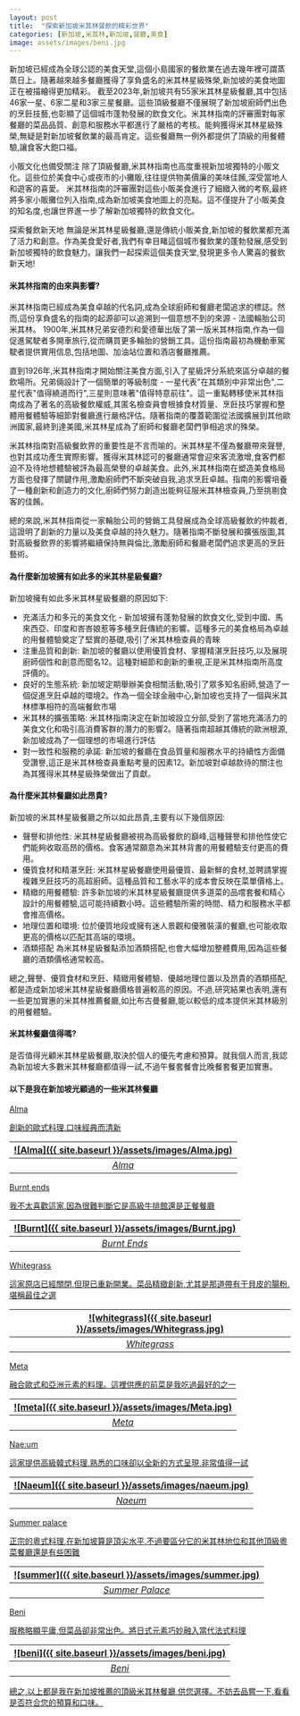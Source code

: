 ```yaml
---
layout: post
title:  "探索新加坡米其林餐飲的精彩世界"
categories: [新加坡,米其林,新加坡,餐廳,美食]
image: assets/images/beni.jpg
---
```


新加坡已經成為全球公認的美食天堂,這個小島國家的餐飲業在過去幾年裡可謂蒸蒸日上。隨著越來越多餐廳獲得了享負盛名的米其林星級殊榮,新加坡的美食地圖正在被描繪得更加精彩。 截至2023年,新加坡共有55家米其林星級餐廳,其中包括46家一星、6家二星和3家三星餐廳。這些頂級餐廳不僅展現了新加坡廚師們出色的烹飪技藝,也彰顯了這個城市蓬勃發展的飲食文化。米其林指南的評審團對每家餐廳的菜品品質、創意和服務水平都進行了嚴格的考核。能夠獲得米其林星級殊榮,無疑是對新加坡餐飲業的最高肯定。這些餐廳無一例外都提供了頂級的用餐體驗,讓食客大飽口福。

小販文化也備受關注
除了頂級餐廳,米其林指南也高度重視新加坡獨特的小販文化。這些位於美食中心或夜市的小攤販,往往提供物美價廉的美味佳餚,深受當地人和遊客的喜愛。
米其林指南的評審團對這些小販美食進行了細緻入微的考察,最終將多家小販攤位列入指南,成為新加坡美食地圖上的亮點。這不僅提升了小販美食的知名度,也讓世界進一步了解新加坡獨特的飲食文化。

探索餐飲新天地
無論是米其林星級餐廳,還是傳統小販美食,新加坡的餐飲業都充滿了活力和創意。作為美食愛好者,我們有幸目睹這個城市餐飲業的蓬勃發展,感受到新加坡獨特的飲食魅力。讓我們一起探索這個美食天堂,發現更多令人驚喜的餐飲新天地!

#### 米其林指南的由來與影響?

米其林指南已經成為美食卓越的代名詞,成為全球廚師和餐廳老闆追求的標誌。然而,這份享負盛名的指南的起源卻可以追溯到一個意想不到的來源 - 法國輪胎公司米其林。
1900年,米其林兄弟安德烈和愛德華出版了第一版米其林指南,作為一個促進駕駛者多開車旅行,從而購買更多輪胎的營銷工具。這份指南最初為機動車駕駛者提供實用信息,包括地圖、加油站位置和酒店餐廳推薦。

直到1926年,米其林指南才開始關注美食方面,引入了星級評分系統來區分卓越的餐飲場所。兄弟倆設計了一個簡單的等級制度 - 一星代表"在其類別中非常出色",二星代表"值得繞道而行",三星則意味著"值得特意前往"。這一重點轉移使米其林指南成為了著名的高級餐飲權威,其匿名檢查員會根據食材質量、烹飪技巧掌握和整體用餐體驗等細節對餐廳進行嚴格評估。隨著指南的覆蓋範圍從法國擴展到其他歐洲國家,最終到達美國,米其林星成為了廚師和餐廳老闆們爭相追求的殊榮。

米其林指南對高級餐飲界的重要性是不言而喻的。米其林星不僅為餐廳帶來聲譽,也對其成功產生實際影響。獲得米其林認可的餐廳通常會迎來客流激增,食客們都迫不及待地想體驗被評為最高榮譽的卓越美食。此外,米其林指南在塑造美食格局方面也發揮了關鍵作用,激勵廚師們不斷突破自我,追求烹飪卓越。指南的影響培養了一種創新和創造力的文化,廚師們努力創造出能夠征服米其林檢查員,乃至挑剔食客的佳餚。

總的來說,米其林指南從一家輪胎公司的營銷工具發展成為全球高級餐飲的仲裁者,這證明了創新的力量以及美食卓越的持久魅力。隨著指南不斷發展和擴張版圖,其對高級餐飲界的影響將繼續保持無與倫比,激勵廚師和餐廳老闆們追求更高的烹飪藝術。

#### 為什麼新加坡擁有如此多的米其林星級餐廳?

新加坡擁有如此多米其林星級餐廳的原因如下:
+ 充滿活力和多元的美食文化 - 新加坡擁有蓬勃發展的飲食文化,受到中國、馬來西亞、印度和峇峇娘惹等多種烹飪傳統的影響。這種多元的美食格局為卓越的用餐體驗奠定了堅實的基礎,吸引了米其林檢查員的青睞
+ 注重品質和創新: 新加坡的餐廳以使用優質食材、掌握精湛烹飪技巧,以及展現廚師個性和創意而聞名12。這種對細節和創新的重視,正是米其林指南所高度評價的。
+ 良好的生態系統: 新加坡定期舉辦美食相關活動,吸引了眾多知名廚師,營造了一個促進烹飪卓越的環境2。作為一個全球金融中心,新加坡也支持了一個與米其林標準相符的高端餐飲市場
+ 米其林的擴張策略: 米其林指南決定在新加坡設立分部,受到了當地充滿活力的美食文化和吸引高消費客群的潛力的影響2。隨著指南超越其傳統的歐洲根源,新加坡成為了一個理想的市場進行評估
+ 對一致性和服務的承諾: 新加坡的餐廳在食品質量和服務水平的持續性方面備受讚譽,這正是米其林檢查員重點考量的因素12。新加坡對卓越款待的關注也為其獲得米其林星級殊榮做出了貢獻。

#### 為什麼米其林餐廳如此昂貴?

新加坡的米其林星級餐廳之所以如此昂貴,主要有以下幾個原因:
+ 聲譽和排他性: 米其林星級餐廳被視為高級餐飲的巔峰,這種聲譽和排他性使它們能夠收取高昂的價格。食客通常願意為米其林背書的用餐體驗支付更高的費用。
+ 優質食材和精湛烹飪: 米其林星級餐廳使用最優質、最新鮮的食材,並聘請掌握複雜烹飪技巧的高超廚師。這種品質和工藝水平的成本會反映在菜單價格上。
+ 精緻的用餐體驗: 許多新加坡的米其林星級餐廳提供多道菜的品嚐套餐和精心設計的用餐體驗,這可能持續數小時。這些體驗所需的時間、精力和服務水平都會推高價格。
+ 地理位置和環境: 位於優質地段或擁有迷人景觀和優雅裝潢的餐廳,也可能收取更高的價格以匹配其高端的環境。
+ 酒類搭配 為米其林星級餐點添加酒類搭配,也會大幅增加整體費用,因為這些餐廳的酒類價格通常較高。

總之,聲譽、優質食材和烹飪、精緻用餐體驗、優越地理位置以及昂貴的酒類搭配,都是造成新加坡米其林星級餐廳價格普遍較高的原因。不過,研究結果也表明,還有一些更加實惠的米其林推薦餐廳,如比布古曼餐廳,能以較低的成本提供米其林級別的用餐體驗。

#### 米其林餐廳值得嗎?

是否值得光顧米其林星級餐廳,取決於個人的優先考慮和預算。就我個人而言,我認為新加坡大多數米其林餐廳都值得一試,不過午餐套餐會比晚餐套餐更加實惠。

#### 以下是我在新加坡光顧過的一些米其林餐廳

<u>Alma<u>

創新的歐式料理,口味經典而清新

| ![Alma]({{ site.baseurl }}/assets/images/Alma.jpg)
|:--:| 
|  *Alma*  |

<u>Burnt ends<u>

我不太喜歡這家,因為很難判斷它是高級牛排館還是正餐餐廳

| ![Burnt]({{ site.baseurl }}/assets/images/Burnt.jpg)
|:--:| 
|  *Burnt Ends*  |

<u>Whitegrass<u>

這家原店已經關閉,但現已重新開業。菜品精緻創新,尤其是那道帶有干貝皮的腸粉,堪稱最佳之選

| ![whitegrass]({{ site.baseurl }}/assets/images/Whitegrass.jpg)
|:--:| 
|  *Whitegrass*  |

<u>Meta<u>

融合歐式和亞洲元素的料理。這裡供應的前菜是我吃過最好的之一

| ![meta]({{ site.baseurl }}/assets/images/Meta.jpg)
|:--:| 
|  *Meta*  |

<u>Nae:um<u>

這家提供高級韓式料理,熟悉的口味卻以全新的方式呈現,非常值得一試

| ![Naeum]({{ site.baseurl }}/assets/images/naeum.jpg)
|:--:| 
|  *Naeum*  |

<u>Summer palace<u>

正宗的粵式料理,在新加坡算是頂尖水平,不過要區分它的米其林地位和其他頂級粵菜餐廳還是有些困難

| ![summer]({{ site.baseurl }}/assets/images/summer.jpg)
|:--:| 
|  *Summer Palace*  |

<u>Beni<u>

服務略顯平庸,但菜品卻非常出色。將日式元素巧妙融入當代法式料理

| ![beni]({{ site.baseurl }}/assets/images/beni.jpg)
|:--:| 
|  *Beni*  |

總之,以上都是我在新加坡推薦的頂級米其林餐廳,供您選擇。不妨去品嘗一下,看看是否符合您的預算和口味。
